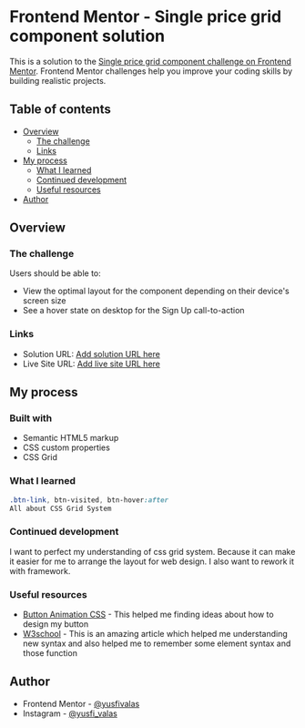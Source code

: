 # Frontend Mentor - Single price grid component solution

This is a solution to the [Single price grid component challenge on Frontend Mentor](https://www.frontendmentor.io/challenges/single-price-grid-component-5ce41129d0ff452fec5abbbc). Frontend Mentor challenges help you improve your coding skills by building realistic projects. 

## Table of contents

- [Overview](#overview)
  - [The challenge](#the-challenge)
  - [Links](#links)
- [My process](#my-process)
  - [What I learned](#what-i-learned)
  - [Continued development](#continued-development)
  - [Useful resources](#useful-resources)
- [Author](#author)

## Overview

### The challenge

Users should be able to:

- View the optimal layout for the component depending on their device's screen size
- See a hover state on desktop for the Sign Up call-to-action

### Links

- Solution URL: [Add solution URL here](https://your-solution-url.com)
- Live Site URL: [Add live site URL here](https://your-live-site-url.com)

## My process

### Built with

- Semantic HTML5 markup
- CSS custom properties
- CSS Grid


### What I learned

```css
.btn-link, btn-visited, btn-hover:after
All about CSS Grid System
```

### Continued development

I want to perfect my understanding of css grid system. Because it can make it easier for me to arrange the layout for web design. I also want to rework it with framework.

### Useful resources

- [Button Animation CSS](https://dev.to/webdeasy/top-20-css-buttons-animations-f41) - This helped me finding ideas about how to design my button
- [W3school](https://www.w3schools.com/) - This is an amazing article which helped me understanding new syntax and also helped me to remember some element syntax and those function

## Author

- Frontend Mentor - [@yusfivalas](https://www.frontendmentor.io/profile/yusfivalas)
- Instagram - [@yusfi_valas](https://www.instagram.com/yusfi_valas)